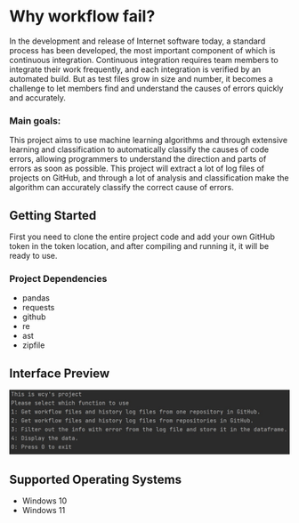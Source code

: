 # Why workflow fail?
In the development and release of Internet software today, a standard process has been developed, the most important component of which is continuous integration. Continuous integration requires team members to integrate their work frequently, and each integration is verified by an automated build. But as test files grow in size and number, it becomes a challenge to let members find and understand the causes of errors quickly and accurately. 

### Main goals:
This project aims to use machine learning algorithms and through extensive learning and classification to automatically classify the causes of code errors, allowing programmers to understand the direction and parts of errors as soon as possible. This project will extract a lot of log files of projects on GitHub, and through a lot of analysis and classification make the algorithm can accurately classify the correct cause of errors.

## Getting Started
First you need to clone the entire project code and add your own GitHub token in the token location, and after compiling and running it, it will be ready to use.

### Project Dependencies
- pandas
- requests
- github
- re
- ast
- zipfile

## Interface Preview
![](https://github.com/XIAOXIAODESHUTONG/why-wf-fail/raw/main/document/1.jpg
)

## Supported Operating Systems
- Windows 10
- Windows 11
